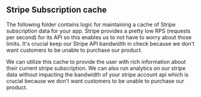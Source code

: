 ## Stripe Subscription cache

The following folder contains logic for maintaining a cache of Stripe subscription data for your app. Stripe provides a pretty low RPS (requests per second) for its API so this enables us to not have to worry about those limits. It's crucial keep our Stripe API bandwidth in check because we don't want customers to be unable to purchase our product.

We can utilize this cache to provide the user with rich information about their current stripe subscription. We can also run analytics on our stripe data without impacting the bandwidth of your stripe account api which is crucial because we don't want customers to be unable to purchase our product.
